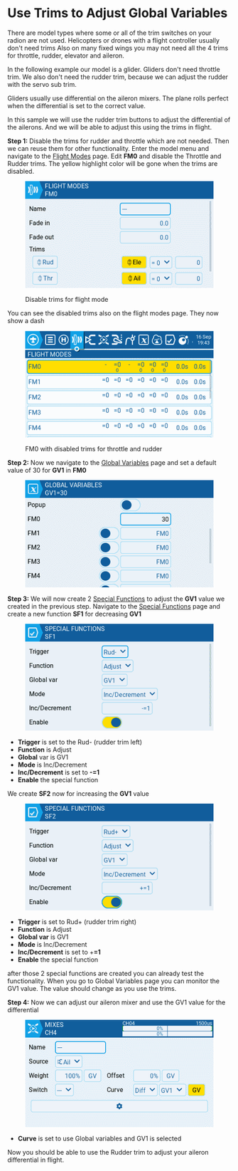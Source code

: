 # Use Trims to Adjust Global Variables

There are model types where some or all of the trim switches on your radion are not used. Helicopters or drones with a flight controller usually don't need trims Also on many fixed wings you may not need all the 4 trims for throttle, rudder, elevator and aileron.

In the following example our model is a glider. Gliders don't need throttle trim. We also don't need the rudder trim, because we can adjust the rudder with the servo sub trim.

Gliders usually use differential on the aileron mixers. The plane rolls perfect when the differential is set to the correct value.

In this sample we will use the rudder trim buttons to adjust the differential of the ailerons. And we will be able to adjust this using the trims in flight.

**Step 1:** Disable the trims for rudder and throttle which are not needed. Then we can reuse them for other functionality. Enter the model menu and navigate to the [Flight Modes](../color-radios/model-settings/flight-modes.md) page. Edit **FM0** and disable the Throttle and Rudder trims. The yellow highlight color will be gone when the trims are disabled.

<figure><img src="../.gitbook/assets/howto-trims-as-switches-fm0-disable-trims.png" alt=""><figcaption><p>Disable trims for flight mode</p></figcaption></figure>

You can see the disabled trims also on the flight modes page. They now show a dash

<figure><img src="../.gitbook/assets/howto-trims-as-switches-fm0-disabled-trims.png" alt=""><figcaption><p>FM0 with disabled trims for throttle and rudder</p></figcaption></figure>

**Step 2:** Now we navigate to the [Global Variables](../color-radios/model-settings/global-variables.md) page and set a default value of 30 for **GV1** in **FM0**

<figure><img src="../.gitbook/assets/howto-trims-as-switches-gv1.png" alt=""><figcaption></figcaption></figure>

**Step 3:** We will now create 2 [Special Functions](../color-radios/model-settings/special-functions.md) to adjust the **GV1** value we created in the previous step. Navigate to the [Special Functions](../color-radios/model-settings/special-functions.md) page and create a new function **SF1** for decreasing **GV1**

<figure><img src="../.gitbook/assets/howto-trims-as-switches-sf1.png" alt=""><figcaption></figcaption></figure>

* **Trigger** is set to the Rud- (rudder trim left)
* **Function** is Adjust
* **Global** var is GV1
* **Mode** is Inc/Decrement
* **Inc/Decrement** is set to **-=1**
* **Enable** the special function

We create **SF2** now for increasing the **GV1** value

<figure><img src="../.gitbook/assets/howto-trims-as-switches-sf2.png" alt=""><figcaption></figcaption></figure>

* **Trigger** is set to Rud+ (rudder trim right)
* **Function** is Adjust
* **Global var** is GV1
* **Mode** is Inc/Decrement
* **Inc/Decrement** is set to +**=1**
* **Enable** the special function

after those 2 special functions are created you can already test the functionality. When you go to Global Variables page you can monitor the GV1 value. The value should change as you use the trims.

**Step 4:** Now we can adjust our aileron mixer and use the GV1 value for the differential

<figure><img src="../.gitbook/assets/howto-trims-as-switches-ail-mix.png" alt=""><figcaption></figcaption></figure>

* **Curve** is set to use Global variables and GV1 is selected

Now you should be able to use the Rudder trim to adjust your aileron differential in flight.
